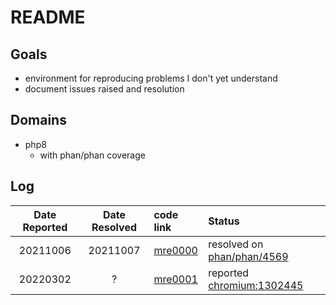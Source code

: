 # README

## Goals

+   environment for reproducing problems I don't yet understand
+   document issues raised and resolution

## Domains

+   php8
    +   with phan/phan coverage

## Log

Date Reported   | Date Resolved | code link | Status
:--------------:|:-------------:|:----------|:-----------------------------------
20211006        | 20211007      | [mre0000](php8/archive/mre0000.php) | resolved on [phan/phan/4569](https://github.com/phan/phan/issues/4569)
20220302        | ?             | [mre0001](pdf/formfields/mre.php) | reported [chromium:1302445](https://bugs.chromium.org/p/chromium/issues/detail?id=1302455)
